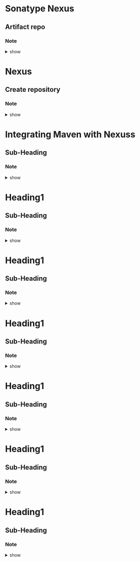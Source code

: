 

# Sonatype Nexus
## Artifact repo
### Note 

<details><summary>show</summary>
<p>

```bash
Nexus is an Open-Source software (OSS) Artifactory repo manager. There is a PRO/Enterprise edition
Used to store build artifacts
Java - jar, war, ear
Docker - docker images
NodeJs - npm packages

Alternatively to Nexus, you can use jFrog artifactory

Nexus needs Java 1.8 (also called Java8)
Version is 3.x, current location is 3.28.1
Need 1GB RAM, t2.medium

After install
/opt/nexus/etc/nexus.properties
/opt/nexus/bin/nexus.rc. <<-- run_as_user="nexus"
/opt/nexus/bin/nexus start

http://ip:8081/nexus --for 2.x

Nexus and jFrog artifactory default port number: 8081
http://ip:8081/ --for 3.x
admin
Password in cat /opt/sonatype-work/nexus2/admin.password


To chaange context path and port
/opt/nexus/etc/nexus.properties
application-port:9999
nexus-context-path=sadaiyer

Restart nexus and then access
http://ip:9999/sadaiyer


```
</p>
</details>





# Nexus
## Create repository
### Note 

<details><summary>show</summary>
<p>

```bash
Three types of repo:
Group
Hosted
Proxy

Category: snapshot, release, and one more

For each project, create a release and snapshot


```
</p>
</details>




# Integrating Maven with Nexuss
## Sub-Heading
### Note 

<details><summary>show</summary>
<p>

```bash
In pom.xml, we configured in properties tag, the sonarqube details
Similarly, do the same for nexus

In the Maven server, in pom.xml

<distributionManagement>
 <repository> 
  <id>nexus</nexus>
  <name>Nexus release repo</name?
  <url>http://ip/sadaiyer/repository/mycompany-release/ </url>
 </repository> 
  
 <snapshotRepository> 
  <id>nexus</nexus>
  <name>Nexus snapshot repo</name?
  <url>http://ip/sadaiyer/repository/mycompany-snapshot/ </url>
 </snapshotRepository> 
</distributionManagement?>

$MVN_HOME/conf
Nexus credentials are stored in settings.xml
In the conf directory
<servers>
  <server>
     --configure nexus credentials here...
    <id>nexus</nexus> --keep same aa pom.xml
    <username>admin<username>
    <password>password_you_set<password>
  </server>
</servers>

To upload to local repo, using install
To upload to remote repo, use deploy

Go to the path where pom.xml exists on the maven server
  mvn clean deploy

This will deploy to nexus server now

Go to nexus now - click on Browses icon - mycompany-snapshot
/com/mss/maven-web-application-0.01-SNAPSHOT/date/xxx.war

Snapshot repo - used for ongoing development - so different version

For production releases, after changing version from 0-0-1-snapshot to 1.0.0, then it will deploy to production releases - mycompany-release

```
</p>
</details>


# Heading1
## Sub-Heading
### Note 

<details><summary>show</summary>
<p>

```bash


```
</p>
</details>




# Heading1
## Sub-Heading
### Note 

<details><summary>show</summary>
<p>

```bash

```
</p>
</details>


# Heading1
## Sub-Heading
### Note 

<details><summary>show</summary>
<p>

```bash

```
</p>
</details>




# Heading1
## Sub-Heading
### Note 

<details><summary>show</summary>
<p>

```bash

```
</p>
</details>



# Heading1
## Sub-Heading
### Note 

<details><summary>show</summary>
<p>

```bash

```
</p>
</details>




# Heading1
## Sub-Heading
### Note 

<details><summary>show</summary>
<p>

```bash

```
</p>
</details>




